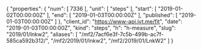 {
  "properties": {
    "num": [
      7336
    ],
    "unit": [
      "steps"
    ],
    "start": [
      "2019-01-02T00:00:00Z"
    ],
    "end": [
      "2019-01-03T00:00:00Z"
    ],
    "published": [
      "2019-01-03T00:00:00Z"
    ]
  },
  "client_id": "https://www-api.jvt.me/fit",
  "date": "2019-01-03T00:00:00Z",
  "kind": "steps",
  "h": "h-measure",
  "slug": "2019/01/lnkw2",
  "aliases": [
    "/mf2/7acf6e3f-7c5b-499b-ac7f-585ca592b312/",
    "/mf2/2019/01/lnkw2",
    "/mf2/2019/01/LnkW2"
  ]
}
